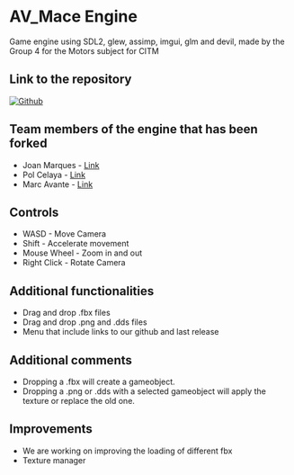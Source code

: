 # AV_Mace Engine
Game engine using SDL2, glew, assimp, imgui, glm and devil, made by the Group 4 for the Motors subject for CITM

## Link to the repository

[![Github](https://static.vecteezy.com/system/resources/thumbnails/016/833/880/small_2x/github-logo-git-hub-icon-with-text-on-white-background-free-vector.jpg)](https://github.com/CITM-UPC/AV-Mace_Engine)


## Team members of the engine that has been forked

- Joan Marques - [Link](https://github.com/joanmarquesbesses)
- Pol Celaya - [Link](https://github.com/pcelaya)
- Marc Avante - [Link](https://github.com/MarcoXAvante)

## Controls

- WASD - Move Camera
- Shift - Accelerate movement
- Mouse Wheel - Zoom in and out
- Right Click - Rotate Camera

## Additional functionalities
- Drag and drop .fbx files
- Drag and drop .png and .dds files
- Menu that include links to our github and last release

## Additional comments
- Dropping a .fbx will create a gameobject.
- Dropping a .png or .dds with a selected gameobject will apply the texture or replace the old one.

## Improvements
- We are working on improving the loading of different fbx
- Texture manager
